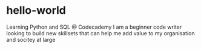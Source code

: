 # hello-world
Learning Python and SQL @ Codecademy
I am a beginner code writer looking to build new skillsets that can help me add value to my organisation and socitey at large
